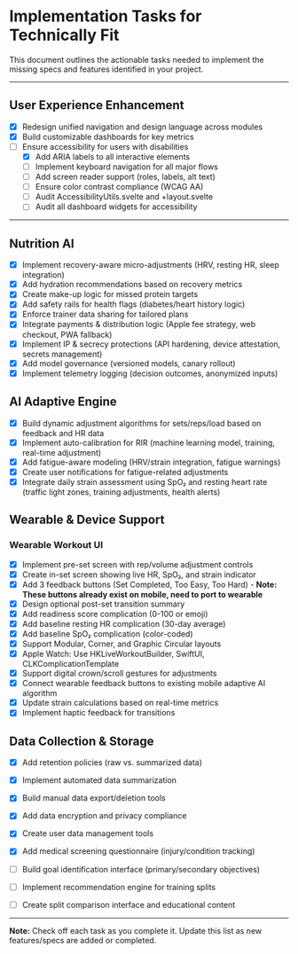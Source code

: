 # Implementation Tasks for Technically Fit

This document outlines the actionable tasks needed to implement the missing specs and features identified in your project.

---

## User Experience Enhancement

- [x] Redesign unified navigation and design language across modules
- [x] Build customizable dashboards for key metrics
- [ ] Ensure accessibility for users with disabilities
  - [x] Add ARIA labels to all interactive elements
  - [ ] Implement keyboard navigation for all major flows
  - [ ] Add screen reader support (roles, labels, alt text)
  - [ ] Ensure color contrast compliance (WCAG AA)
  - [ ] Audit AccessibilityUtils.svelte and +layout.svelte
  - [ ] Audit all dashboard widgets for accessibility

---

## Nutrition AI

- [x] Implement recovery-aware micro-adjustments (HRV, resting HR, sleep integration)
- [x] Add hydration recommendations based on recovery metrics
- [x] Create make-up logic for missed protein targets
- [x] Add safety rails for health flags (diabetes/heart history logic)
- [x] Enforce trainer data sharing for tailored plans
- [x] Integrate payments & distribution logic (Apple fee strategy, web checkout, PWA fallback)
- [x] Implement IP & secrecy protections (API hardening, device attestation, secrets management)
- [x] Add model governance (versioned models, canary rollout)
- [x] Implement telemetry logging (decision outcomes, anonymized inputs)

## AI Adaptive Engine

- [x] Build dynamic adjustment algorithms for sets/reps/load based on feedback and HR data
- [x] Implement auto-calibration for RIR (machine learning model, training, real-time adjustment)
- [x] Add fatigue-aware modeling (HRV/strain integration, fatigue warnings)
- [x] Create user notifications for fatigue-related adjustments
- [x] Integrate daily strain assessment using SpO₂ and resting heart rate (traffic light zones, training adjustments, health alerts)

## Wearable & Device Support

### Wearable Workout UI

- [x] Implement pre-set screen with rep/volume adjustment controls
- [x] Create in-set screen showing live HR, SpO₂, and strain indicator
- [x] Add 3 feedback buttons (Set Completed, Too Easy, Too Hard) - **Note: These buttons already exist on mobile, need to port to wearable**
- [x] Design optional post-set transition summary
- [x] Add readiness score complication (0-100 or emoji)
- [x] Add baseline resting HR complication (30-day average)
- [x] Add baseline SpO₂ complication (color-coded)
- [x] Support Modular, Corner, and Graphic Circular layouts
- [x] Apple Watch: Use HKLiveWorkoutBuilder, SwiftUI, CLKComplicationTemplate
- [x] Support digital crown/scroll gestures for adjustments
- [x] Connect wearable feedback buttons to existing mobile adaptive AI algorithm
- [x] Update strain calculations based on real-time metrics
- [x] Implement haptic feedback for transitions

## Data Collection & Storage

- [x] Add retention policies (raw vs. summarized data)
- [x] Implement automated data summarization
- [x] Build manual data export/deletion tools
- [x] Add data encryption and privacy compliance
- [x] Create user data management tools

- [x] Add medical screening questionnaire (injury/condition tracking)
- [ ] Build goal identification interface (primary/secondary objectives)
- [ ] Implement recommendation engine for training splits
- [ ] Create split comparison interface and educational content

---

**Note:** Check off each task as you complete it. Update this list as new features/specs are added or completed.
